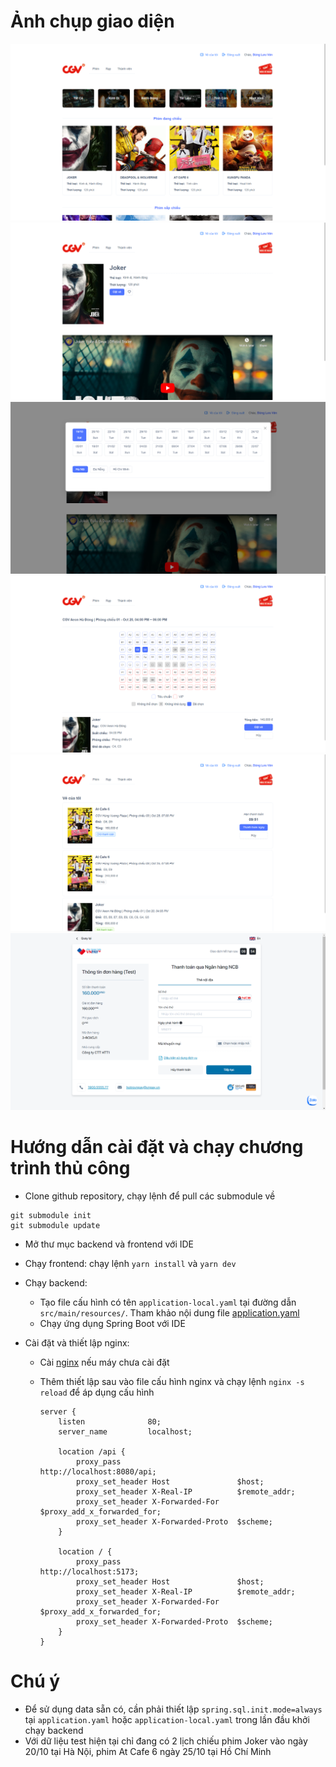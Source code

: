 # Ảnh chụp giao diện

![Ảnh chụp](https://github.com/dunglv202-dev/techmaster-cinema/blob/main/assets/1.png?raw=true)
![Ảnh chụp](https://github.com/dunglv202-dev/techmaster-cinema/blob/main/assets/2.png?raw=true)
![Ảnh chụp](https://github.com/dunglv202-dev/techmaster-cinema/blob/main/assets/3.png?raw=true)
![Ảnh chụp](https://github.com/dunglv202-dev/techmaster-cinema/blob/main/assets/4.png?raw=true)
![Ảnh chụp](https://github.com/dunglv202-dev/techmaster-cinema/blob/main/assets/5.png?raw=true)
![Ảnh chụp](https://github.com/dunglv202-dev/techmaster-cinema/blob/main/assets/6.png?raw=true)

# Hướng dẫn cài đặt và chạy chương trình thủ công

- Clone github repository, chạy lệnh để pull các submodule về

```
git submodule init
git submodule update
```

- Mở thư mục backend và frontend với IDE
- Chạy frontend: chạy lệnh `yarn install` và `yarn dev`
- Chạy backend:
  - Tạo file cấu hình có tên `application-local.yaml` tại đường dẫn `src/main/resources/`. Tham khảo nội dung file [application.yaml](https://github.com/dunglv202-dev/techmaster-cinema/blob/main/assets/application-local.yaml?raw=true)
  - Chạy ứng dụng Spring Boot với IDE
- Cài đặt và thiết lập nginx:

  - Cài [nginx](https://nginx.org/) nếu máy chưa cài đặt
  - Thêm thiết lập sau vào file cấu hình nginx và chạy lệnh `nginx -s reload` để áp dụng cấu hình

    ```
    server {
        listen       		80;
        server_name  		localhost;

        location /api {
            proxy_pass                          http://localhost:8080/api;
            proxy_set_header Host               $host;
            proxy_set_header X-Real-IP          $remote_addr;
            proxy_set_header X-Forwarded-For    $proxy_add_x_forwarded_for;
            proxy_set_header X-Forwarded-Proto  $scheme;
        }

        location / {
            proxy_pass                          http://localhost:5173;
            proxy_set_header Host               $host;
            proxy_set_header X-Real-IP          $remote_addr;
            proxy_set_header X-Forwarded-For    $proxy_add_x_forwarded_for;
            proxy_set_header X-Forwarded-Proto  $scheme;
        }
    }
    ```

# Chú ý

- Để sử dụng data sẵn có, cần phải thiết lập `spring.sql.init.mode=always` tại `application.yaml` hoặc `application-local.yaml` trong lần đầu khởi chạy backend
- Với dữ liệu test hiện tại chỉ đang có 2 lịch chiếu phim Joker vào ngày 20/10 tại Hà Nội, phim At Cafe 6 ngày 25/10 tại Hồ Chí Minh
